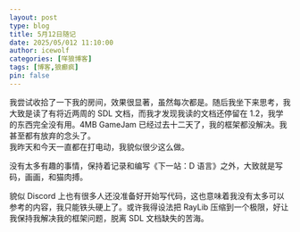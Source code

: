 ```yaml
---
layout: post
type: blog
title: 5月12日随记
date: 2025/05/012 11:10:00
author: icewolf
categories: [咩狼博客]
tags: [博客,狼癫疯]
pin: false
---
```


我尝试收拾了一下我的房间，效果很显著，虽然每次都是。随后我坐下来思考，我大致是读了有将近两周的 SDL 文档，而我才发现我读的文档还停留在 1.2，我学的东西完全没有用。4MB GameJam 已经过去十二天了，我的框架都没解决。我甚至都有放弃的念头了。  
我昨天和今天一直都在打电动，我貌似很少这么做。

没有太多有趣的事情，保持着记录和编写《下一站：D 语言》之外，大致就是写码，画画，和猫肉搏。

貌似 Discord 上也有很多人还没准备好开始写代码，这也意味着我没有太多可以参考的内容，我只能铁头硬上了。或许我得设法把 RayLib 压缩到一个极限，好让我保持我解决我的框架问题，脱离 SDL 文档缺失的苦海。
